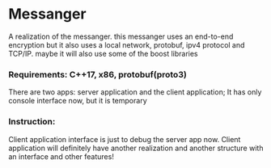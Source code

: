 # Messanger
A realization of the messanger.
this messanger uses an end-to-end encryption but it also uses a local network, protobuf, ipv4 protocol and TCP/IP. maybe it will also use some of the boost libraries

### Requirements: C++17, x86, protobuf(proto3)
There are two apps: server application and the client application;
It has only console interface now, but it is temporary

### Instruction:

Client application interface is just to debug the server app now. Client application will definitely have another realization and another structure with an interface and other features! 
